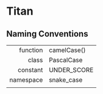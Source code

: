 # Titan

## Naming Conventions
| | |
|----------:|-------------|
| function  | camelCase() |
| class     | PascalCase  |
| constant  | UNDER_SCORE |
| namespace	| snake_case  |
| | |

